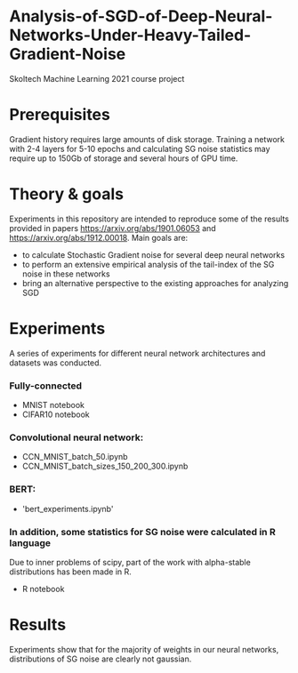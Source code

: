 # Analysis-of-SGD-of-Deep-Neural-Networks-Under-Heavy-Tailed-Gradient-Noise
Skoltech Machine Learning 2021 course project


# Prerequisites
Gradient history requires large amounts of disk storage. Training a network with 2-4 layers for 5-10 epochs and calculating SG noise statistics may require up to 150Gb of storage and several hours of GPU time.

# Theory & goals

Experiments in this repository are intended to reproduce some of the results provided in papers https://arxiv.org/abs/1901.06053 and https://arxiv.org/abs/1912.00018. Main goals are:
- to calculate Stochastic Gradient noise for several deep neural networks
- to perform an extensive empirical analysis of the tail-index of the SG noise in these networks
- bring an alternative perspective to the existing approaches for analyzing SGD 

# Experiments

A series of experiments for different neural network architectures and datasets was conducted. 
### Fully-connected 
- MNIST notebook
- CIFAR10 notebook
### Convolutional neural network:

- CCN_MNIST_batch_50.ipynb
- CCN_MNIST_batch_sizes_150_200_300.ipynb

### BERT:
- 'bert_experiments.ipynb'

### In addition, some statistics for SG noise were calculated in R language
Due to inner problems of scipy, part of the work with alpha-stable distributions has been made in R.
- R notebook


# Results

Experiments show that for the majority of weights in our neural networks, distributions of SG noise are clearly not gaussian.  

